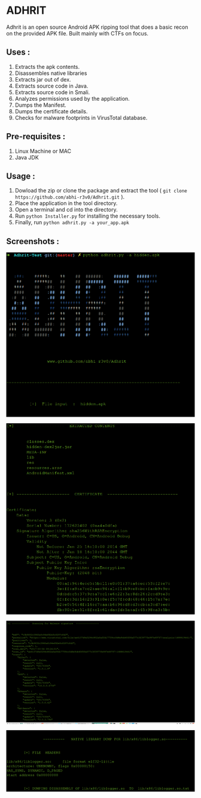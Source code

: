 # ADHRIT
Adhrit is an open source Android APK ripping tool that does a basic recon on the provided APK file. Built mainly with CTFs on focus. 

## Uses :

1. Extracts the apk contents.
2. Disassembles native libraries
3. Extracts jar out of dex.
4. Extracts source code in Java.
5. Extracts source code in Smali. 
6. Analyzes permissions used by the application.
7. Dumps the Manifest.
8. Dumps the certificate details.
9. Checks for malware footprints in VirusTotal database.  


## Pre-requisites :

1. Linux Machine or MAC
2. Java JDK


## Usage :

1. Dowload the zip or clone the package and extract the tool ( ```git clone https://github.com/abhi-r3v0/Adhrit.git``` ).
2. Place the application in the tool directory. 
3. Open a terminal and cd into the directory.
4. Run ```python Installer.py``` for installing the necessary tools.
5. Finally, run ```python adhrit.py -a your_app.apk```



## Screenshots :


![alt text](Docs/images/1.png)


![alt text](Docs/images/2.png)


![alt text](Docs/images/4.png)


![alt text](Docs/images/5.png)

